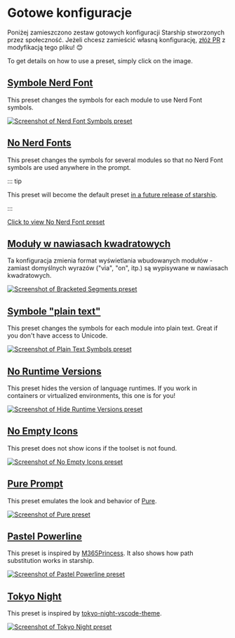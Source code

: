 # Gotowe konfiguracje

Poniżej zamieszczono zestaw gotowych konfiguracji Starship stworzonych przez społeczność. Jeżeli chcesz zamieścić własną konfigurację, [złóż PR](https://github.com/starship/starship/edit/master/docs/presets/README.md) z modyfikacją tego pliku! 😊

To get details on how to use a preset, simply click on the image.

## [Symbole Nerd Font](./nerd-font.md)

This preset changes the symbols for each module to use Nerd Font symbols.

[![Screenshot of Nerd Font Symbols preset](/presets/img/nerd-font-symbols.png "Click to view Nerd Font Symbols preset")](./nerd-font)

## [No Nerd Fonts](./no-nerd-font.md)

This preset changes the symbols for several modules so that no Nerd Font symbols are used anywhere in the prompt.

::: tip

This preset will become the default preset [in a future release of starship](https://github.com/starship/starship/pull/3544).

:::

[Click to view No Nerd Font preset](./no-nerd-font)

## [Moduły w nawiasach kwadratowych](./bracketed-segments.md)

Ta konfiguracja zmienia format wyświetlania wbudowanych modułów - zamiast domyślnych wyrazów ("via", "on", itp.) są wypisywane w nawiasach kwadratowych.

[![Screenshot of Bracketed Segments preset](/presets/img/bracketed-segments.png "Click to view Bracketed Segments preset")](./bracketed-segments)

## [Symbole "plain text"](./plain-text.md)

This preset changes the symbols for each module into plain text. Great if you don't have access to Unicode.

[![Screenshot of Plain Text Symbols preset](/presets/img/plain-text-symbols.png "Click to view Plain Text Symbols preset")](./plain-text)

## [No Runtime Versions](./no-runtimes.md)

This preset hides the version of language runtimes. If you work in containers or virtualized environments, this one is for you!

[![Screenshot of Hide Runtime Versions preset](/presets/img/no-runtime-versions.png "Click to view No Runtime Versions preset")](./no-runtimes)

## [No Empty Icons](./no-empty-icons.md)

This preset does not show icons if the toolset is not found.

[![Screenshot of No Empty Icons preset](/presets/img/no-empty-icons.png "Click to view No Runtime Versions preset")](./no-empty-icons.md)

## [Pure Prompt](./pure-preset.md)

This preset emulates the look and behavior of [Pure](https://github.com/sindresorhus/pure).

[![Screenshot of Pure preset](/presets/img/pure-preset.png "Click to view Pure Prompt preset")](./pure-preset)

## [Pastel Powerline](./pastel-powerline.md)

This preset is inspired by [M365Princess](https://github.com/JanDeDobbeleer/oh-my-posh/blob/main/themes/M365Princess.omp.json). It also shows how path substitution works in starship.

[![Screenshot of Pastel Powerline preset](/presets/img/pastel-powerline.png "Click to view Pure Prompt preset")](./pastel-powerline)

## [Tokyo Night](./tokyo-night.md)

This preset is inspired by [tokyo-night-vscode-theme](https://github.com/enkia/tokyo-night-vscode-theme).

[![Screenshot of Tokyo Night preset](/presets/img/tokyo-night.png "Click to view Tokyo Night preset")](./tokyo-night)
